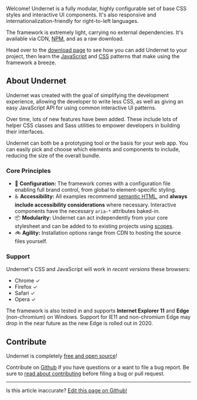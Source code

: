 Welcome! Undernet is a fully modular, highly configurable set of base CSS styles and interactive UI components. It's also responsive and internationalization-friendly for right-to-left languages.

The framework is extremely light, carrying no external dependencies. It's available via CDN, [NPM](https://www.npmjs.org/package/undernet), and as a raw download.

Head over to the [download page](/docs/overview/download) to see how you can add Undernet to your project, then learn the [JavaScript](/docs/overview/javascript) and [CSS](/docs/overview/css) patterns that make using the framework a breeze.

## About Undernet

Undernet was created with the goal of simplifying the development experience, allowing the developer to write less CSS, as well as giving an easy JavaScript API for using common interactive UI patterns. 

Over time, lots of new features have been added. These include lots of helper CSS classes and Sass utilities to empower developers in building their interfaces.

Undernet can both be a prototyping tool or the basis for your web app. You can easily pick and choose which elements and components to include, reducing the size of the overall bundle.

### Core Principles

- 🧩 **Configuration:** The framework comes with a configuration file enabling full brand control, from global to element-specific styling.
- ♿ **Accessibility:** All examples recommend [semantic HTML](https://developer.mozilla.org/en-US/docs/Web/Guide/HTML/HTML5#Semantics), and **always include accessibility considerations** where necessary. Interactive components have the necessary `aria-*` attributes baked-in.
- 📦 **Modularity:** Undernet can act independently from your core stylesheet and can be added to to existing projects using [scopes](/docs/overview/css).
- 🚲 **Agility:** Installation options range from CDN to hosting the source files yourself.

### Support

Undernet's CSS and JavaScript will work in _recent versions_ these browsers:

- Chrome ✓
- Firefox ✓
- Safari ✓
- Opera ✓

The framework is also tested in and supports **Internet Explorer 11** and **Edge** (non-chromium) on Windows. Support for IE11 and non-chromium Edge may drop in the near future as the new Edge is rolled out in 2020.

## Contribute

Undernet is completely [free and open source](https://en.wikipedia.org/wiki/Free_and_open-source_software)!

Contribute on [Github](https://www.github.com/geotrev/undernet/) if you have questions or a want to file a bug report. Be sure to [read about contributing](https://github.com/geotrev/undernet/blob/master/CONTRIBUTING.md) before filing a bug or pull request.

---
<p class="has-text-end">Is this article inaccurate? <a href="https://github.com/geotrev/undernet/tree/master/app/docs/introduction.md">Edit this page on Github!</a></p>
